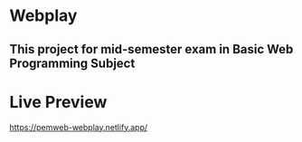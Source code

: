 # Webplay
## This project for mid-semester exam in Basic Web Programming Subject
# Live Preview
https://pemweb-webplay.netlify.app/
